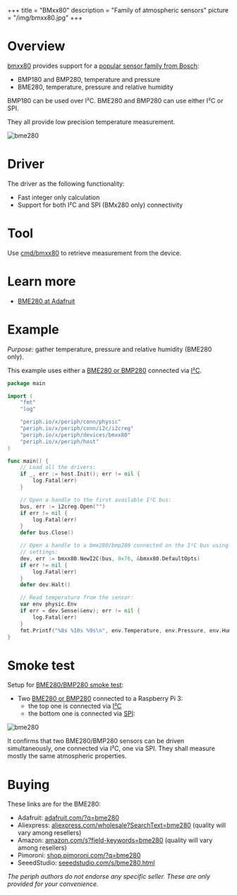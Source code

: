 +++
title = "BMxx80"
description = "Family of atmospheric sensors"
picture = "/img/bmxx80.jpg"
+++

# Overview

[bmxx80](https://periph.io/x/periph/devices/bmxx80) provides support for a
[popular sensor family from
Bosch](https://www.bosch-sensortec.com/bst/products/environmental/overview_environmental):

* BMP180 and BMP280, temperature and pressure
* BME280, temperature, pressure and relative humidity

BMP180 can be used over I²C. BME280 and BMP280 can use either I²C or SPI.

They all provide low precision temperature measurement.

![bme280](/img/bme280.jpg)


# Driver

The driver as the following functionality:

- Fast integer only calculation
- Support for both I²C and SPI (BMx280 only) connectivity


# Tool

Use
[cmd/bmxx80](https://github.com/google/periph/blob/master/cmd/bmxx80/main.go) to
retrieve measurement from the device.


# Learn more

- [BME280 at Adafruit](https://learn.adafruit.com/adafruit-bme280-humidity-barometric-pressure-temperature-sensor-breakout?view=all)


# Example

_Purpose:_ gather temperature, pressure and relative humidity (BME280 only).

This example uses either a [BME280 or
BMP280](https://periph.io/x/periph/devices/bmxx80) connected via
[I²C](https://periph.io/x/periph/conn/i2c).


~~~go
package main

import (
    "fmt"
    "log"

    "periph.io/x/periph/conn/physic"
    "periph.io/x/periph/conn/i2c/i2creg"
    "periph.io/x/periph/devices/bmxx80"
    "periph.io/x/periph/host"
)

func main() {
    // Load all the drivers:
    if _, err := host.Init(); err != nil {
        log.Fatal(err)
    }

    // Open a handle to the first available I²C bus:
    bus, err := i2creg.Open("")
    if err != nil {
        log.Fatal(err)
    }
    defer bus.Close()

    // Open a handle to a bme280/bmp280 connected on the I²C bus using default
    // settings:
    dev, err := bmxx80.NewI2C(bus, 0x76, &bmxx80.DefaultOpts)
    if err != nil {
        log.Fatal(err)
    }
    defer dev.Halt()

    // Read temperature from the sensor:
    var env physic.Env 
    if err = dev.Sense(&env); err != nil {
        log.Fatal(err)
    }
    fmt.Printf("%8s %10s %9s\n", env.Temperature, env.Pressure, env.Humidity)
}
~~~


# Smoke test

Setup for [BME280/BMP280 smoke
test](https://periph.io/x/periph/devices/bmxx80/bmx280smoketest):

- Two [BME280 or BMP280](https://periph.io/x/periph/devices/bmxx80) connected to
  a Raspberry Pi 3:
  - the top one is connected via [I²C](https://periph.io/x/periph/conn/i2c)
  - the bottom one is connected via [SPI](https://periph.io/x/periph/conn/spi):

![bme280](/img/bme280-two.jpg)

It confirms that two BME280/BMP280 sensors can be driven simultaneously, one
connected via I²C, one via SPI. They shall measure mostly the same atmospheric
properties.


# Buying

These links are for the BME280:

- Adafruit: [adafruit.com/?q=bme280](https://www.adafruit.com/?q=bme280)
- Aliexpress:
  [aliexpress.com/wholesale?SearchText=bme280](https://aliexpress.com/wholesale?SearchText=bme280)
  (quality will vary among resellers)
- Amazon:
  [amazon.com/s?field-keywords=bme280](https://amazon.com/s?field-keywords=bme280)
  (quality will vary among resellers)
- Pimoroni: [shop.pimoroni.com/?q=bme280](https://shop.pimoroni.com/?q=bme280)
- SeeedStudio:
  [seeedstudio.com/s/bme280.html](https://seeedstudio.com/s/bme280.html)

_The periph authors do not endorse any specific seller. These are only provided
for your convenience._
